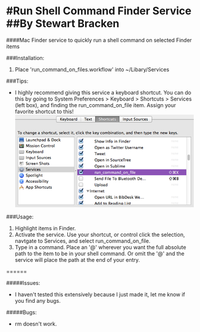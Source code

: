 #Run Shell Command Finder Service
##By Stewart Bracken
===
####Mac Finder service to quickly run a shell command on selected Finder items

###Installation:
1. Place 'run_command_on_files.workflow' into ~/Libary/Services

###Tips:
* I highly recommend giving this service a keyboard shortcut. You can do this by going to System Preferences > Keyboard > Shortcuts > Services (left box), and finding the run_command_on_file item. Assign your favorite shortcut to this!
![ScreenShot](screenshot.png)


###Usage:
1. Highlight items in Finder.
2. Activate the service. Use your shortcut, or control click the selection, navtgate to Services, and select run_command_on_file.
3. Type in a command. Place an '@' wherever you want the full absolute path to the item to be in your shell command. Or omit the '@' and the service will place the path at the end of your entry.

======

#####Issues:
* I haven't tested this extensively because I just made it, let me know if you find any bugs.

#####Bugs:
* rm doesn't work.
